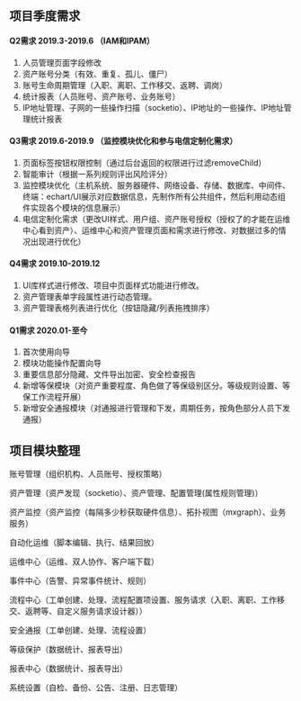 ## 项目季度需求

#### Q2需求 2019.3-2019.6 （IAM和IPAM）

  1. 人员管理页面字段修改
  2. 资产账号分类（有效、重复、孤儿、僵尸）
  3. 账号生命周期管理（入职、离职、工作移交、返聘、调岗）
  4. 统计报表（人员账号、资产账号、业务账号）
  5. IP地址管理、子网的一些操作扫描（socketio）、IP地址的一些操作、IP地址管理统计报表

#### Q3需求 2019.6-2019.9 （监控模块优化和参与电信定制化需求）

  1. 页面标签按钮权限控制（通过后台返回的权限进行过滤removeChild）
  2. 智能审计（根据一系列规则评出风险评分）
  3. 监控模块优化（主机系统、服务器硬件、网络设备、存储、数据库、中间件、终端：echart/UI展示对应数据信息，先制作所有公共组件，然后利用动态组件实现各个模块的信息展示）
  4. 电信定制化需求（更改UI样式、用户组、资产账号授权（授权了的才能在运维中心看到资产）、运维中心和资产管理页面和需求进行修改、对数据过多的情况出现进行优化）

#### Q4需求 2019.10-2019.12

  1. UI库样式进行修改、项目中页面样式功能进行修改。
  2. 资产管理表单字段属性进行动态管理。
  3. 资产管理表格列表进行优化（按钮隐藏/列表拖拽排序）

#### Q1需求 2020.01-至今

  1. 首次使用向导
  2. 模块功能操作配置向导
  3. 重要信息部分隐藏、文件导出加密、安全检查报告
  4. 新增等保模块（对资产重要程度、角色做了等保级别区分。等级规则设置、等保工作流程开展）
  5. 新增安全通报模块（对通报进行管理和下发，周期任务，按角色部分人员下发通报）


## 项目模块整理

账号管理（组织机构、人员账号、授权策略）

资产管理（资产发现（socketio）、资产管理、配置管理(属性规则管理)）

资产监控（资产监控（每隔多少秒获取硬件信息）、拓扑视图（mxgraph）、业务服务）

自动化运维（脚本编辑、执行、结果回放）

运维中心（运维、双人协作、客户端下载）

事件中心（告警、异常事件统计、规则）

流程中心（工单创建、处理、流程配置项设置、服务请求（入职、离职、工作移交、返聘等、自定义服务请求设计器））

安全通报（工单创建、处理、流程设置）

等级保护（数据统计、报表导出）

报表中心（数据统计、报表导出）

系统设置（自检、备份、公告、注册、日志管理）
